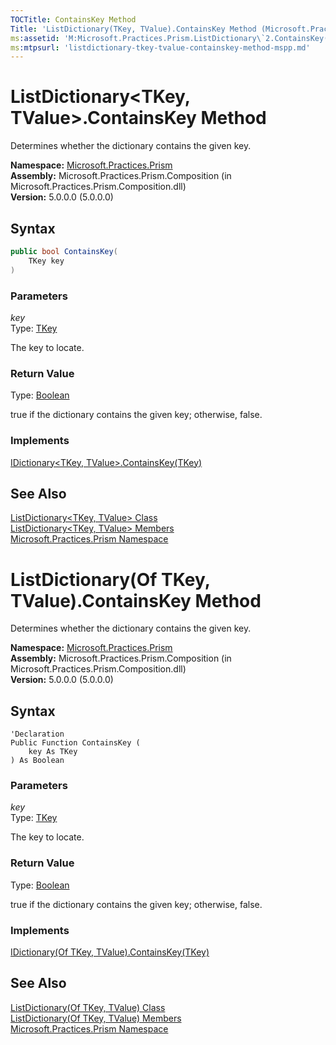 ```yaml
---
TOCTitle: ContainsKey Method
Title: 'ListDictionary(TKey, TValue).ContainsKey Method (Microsoft.Practices.Prism)'
ms:assetid: 'M:Microsoft.Practices.Prism.ListDictionary\`2.ContainsKey(\`0)'
ms:mtpsurl: 'listdictionary-tkey-tvalue-containskey-method-mspp.md'
---
```


# ListDictionary&lt;TKey, TValue&gt;.ContainsKey Method

Determines whether the dictionary contains the given key.

**Namespace:** [Microsoft.Practices.Prism](/patterns-practices/reference/mspp-namespace)<br/>
**Assembly:** Microsoft.Practices.Prism.Composition (in Microsoft.Practices.Prism.Composition.dll)<br/>
**Version:** 5.0.0.0 (5.0.0.0)

## Syntax

```C#
public bool ContainsKey(
	TKey key
)
```

### Parameters

*key*  
Type: [TKey](/patterns-practices/reference/listdictionary-tkey-tvalue-class-mspp)

The key to locate.

### Return Value

Type: [Boolean](http://msdn.microsoft.com/en-us/library/a28wyd50)

true if the dictionary contains the given key; otherwise, false.
### Implements

[IDictionary&lt;TKey, TValue&gt;.ContainsKey(TKey)](http://msdn.microsoft.com/en-us/library/htszx2dy)

## See Also

[ListDictionary&lt;TKey, TValue&gt; Class](/patterns-practices/reference/listdictionary-tkey-tvalue-class-mspp)<br/>
[ListDictionary&lt;TKey, TValue&gt; Members](/patterns-practices/reference/listdictionary-tkey-tvalue-members-mspp)<br/>
[Microsoft.Practices.Prism Namespace](/patterns-practices/reference/mspp-namespace)<br/>

# ListDictionary(Of TKey, TValue).ContainsKey Method

Determines whether the dictionary contains the given key.

**Namespace:** [Microsoft.Practices.Prism](/patterns-practices/reference/mspp-namespace)<br/>
**Assembly:** Microsoft.Practices.Prism.Composition (in Microsoft.Practices.Prism.Composition.dll)<br/>
**Version:** 5.0.0.0 (5.0.0.0)

## Syntax

```VB
'Declaration
Public Function ContainsKey ( 
	key As TKey
) As Boolean
```

### Parameters

*key*  
Type: [TKey](/patterns-practices/reference/listdictionary-tkey-tvalue-class-mspp)

The key to locate.

### Return Value

Type: [Boolean](http://msdn.microsoft.com/en-us/library/a28wyd50)

true if the dictionary contains the given key; otherwise, false.
### Implements

[IDictionary(Of TKey, TValue).ContainsKey(TKey)](http://msdn.microsoft.com/en-us/library/htszx2dy)

## See Also

[ListDictionary(Of TKey, TValue) Class](/patterns-practices/reference/listdictionary-tkey-tvalue-class-mspp)<br/>
[ListDictionary(Of TKey, TValue) Members](/patterns-practices/reference/listdictionary-tkey-tvalue-members-mspp)<br/>
[Microsoft.Practices.Prism Namespace](/patterns-practices/reference/mspp-namespace)<br/>
